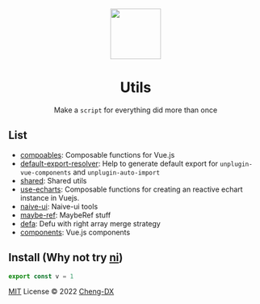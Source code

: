 <br>

<p align="center">
<img width="100px" src="https://api.iconify.design/arcticons:folder-utilities.svg?color=%23a88a8a"/>
</p>

<h1 align="center">Utils</h1>

<p align="center">Make a <code>script</code> for everything did more than once</p>

## List
- [compoables](./packages/composables/README.md): Composable functions for Vue.js
- [default-export-resolver](./packages/default-export-resolver/README.md): Help to generate default export for `unplugin-vue-components` and `unplugin-auto-import`
- [shared](./packages/shared/README.md): Shared utils
- [use-echarts](./packages/use-echarts/README.md): Composable functions for creating an reactive echart instance in Vuejs.
- [naive-ui](./packages/naive-ui/README.md): Naive-ui tools
- [maybe-ref](./packages/maybe-ref/README.md): MaybeRef stuff
- [defa](./packages/defa/README.md): Defu with right array merge strategy
- [components](./packages/components/README.md): Vue.js components

## Install (Why not try [ni](https://github.com/antfu/ni))
```js
export const v = 1
```


[MIT](./LICENSE) License © 2022 [Cheng-DX](https://github.com/Cheng-DX)
